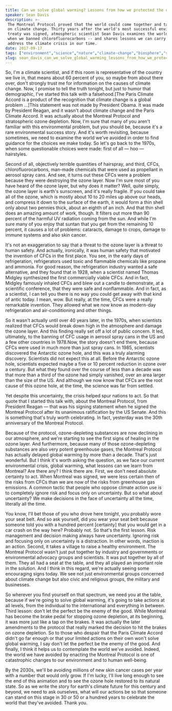 ```yaml
---
title: Can we solve global warming? Lessons from how we protected the ozone layer
speaker: Sean Davis
description: >-
 The Montreal Protocol proved that the world could come together and take action
 on climate change. Thirty years after the world's most successful environmental
 treaty was signed, atmospheric scientist Sean Davis examines the world we avoided
 when we banned chlorofluorocarbons -- and shares lessons we can carry forward to
 address the climate crisis in our time.
date: 2017-09-17
tags: ["environment","science","nature","climate-change","biosphere","social-change","sustainability","society","policy","government","pollution","tedx"]
slug: sean_davis_can_we_solve_global_warming_lessons_from_how_we_protected_the_ozone_layer
---
```


So, I'm a climate scientist, and if this room is representative of the country we live in,
that means about 60 percent of you, so maybe from about there over, don't strongly trust
me for information on the causes of climate change. Now, I promise to tell the truth
tonight, but just to humor that demographic, I've started this talk with a falsehood.[The
Paris Climate Accord is a product of the recognition that climate change is a global
problem ...]This statement was not made by President Obama. It was made by President
Reagan, and it wasn't about climate change and the Paris Climate Accord. It was actually
about the Montreal Protocol and stratospheric ozone depletion. Now, I'm sure that many of
you aren't familiar with this environmental problem, but you should be, because it's a
rare environmental success story. And it's worth revisiting, because sometimes, we need to
examine the world we've avoided in order to find guidance for the choices we make today. So
let's go back to the 1970s, when some questionable choices were made: first of all — hoo —
hairstyles.

Second of all, objectively terrible quantities of hairspray, and third, CFCs,
chlorofluorocarbons, man-made chemicals that were used as propellant in aerosol spray
cans. And see, it turns out these CFCs were a problem because they were destroying the
ozone layer. Now I'm sure most of you have heard of the ozone layer, but why does it
matter? Well, quite simply, the ozone layer is earth's sunscreen, and it's really fragile.
If you could take all of the ozone, which is mostly about 10 to 20 miles up above our
heads, and compress it down to the surface of the earth, it would form a thin shell only
about two pennies thick, about an eighth of an inch. And that thin shell does an amazing
amount of work, though. It filters out more than 90 percent of the harmful UV radiation
coming from the sun. And while I'm sure many of you enjoy that suntan that you get from
the remaining 10 percent, it causes a lot of problems: cataracts, damage to crops, damage
to immune systems and also skin cancer.

It's not an exaggeration to say that a threat to the ozone layer is a threat to human
safety. And actually, ironically, it was human safety that motivated the invention of CFCs
in the first place. You see, in the early days of refrigeration, refrigerators used toxic
and flammable chemicals like propane and ammonia. For good reason, the refrigeration
industry wanted a safe alternative, and they found that in 1928, when a scientist named
Thomas Midgley synthesized the first commercially viable CFCs. And in fact, Midgley
famously inhaled CFCs and blew out a candle to demonstrate, at a scientific conference,
that they were safe and nonflammable. And in fact, as a scientist, I can tell you there is
no way you could get away with that kind of antic today. I mean, wow. But really, at the
time, CFCs were a really remarkable invention. They allowed what we now know as modern-day
refrigeration and air-conditioning and other things.

So it wasn't actually until over 40 years later, in the 1970s, when scientists realized
that CFCs would break down high in the atmosphere and damage the ozone layer. And this
finding really set off a lot of public concern. It led, ultimately, to the banning of CFC
usage in aerosol spray cans in the US and a few other countries in 1978.Now, the story
doesn't end there, because CFCs were used in much more than just spray cans. In 1985,
scientists discovered the Antarctic ozone hole, and this was a truly alarming discovery.
Scientists did not expect this at all. Before the Antarctic ozone hole, scientists
expected maybe a five or 10 percent reduction in ozone over a century. But what they found
over the course of less than a decade was that more than a third of the ozone had simply
vanished, over an area larger than the size of the US. And although we now know that CFCs
are the root cause of this ozone hole, at the time, the science was far from
settled.

Yet despite this uncertainty, the crisis helped spur nations to act. So that quote that I
started this talk with, about the Montreal Protocol, from President Reagan — that was his
signing statement when he signed the Montreal Protocol after its unanimous ratification by
the US Senate. And this is something that's truly worth celebrating. In fact, yesterday
was the 30th anniversary of the Montreal Protocol.

Because of the protocol, ozone-depleting substances are now declining in our atmosphere,
and we're starting to see the first signs of healing in the ozone layer. And furthermore,
because many of those ozone-depleting substances are also very potent greenhouse gases,
the Montreal Protocol has actually delayed global warming by more than a decade. That's
just wonderful. But I think it's worth asking the question, as we face our current
environmental crisis, global warming, what lessons can we learn from Montreal? Are there
any? I think there are. First, we don't need absolute certainty to act. When Montreal was
signed, we were less certain then of the risks from CFCs than we are now of the risks from
greenhouse gas emissions. A common tactic that people who oppose climate action use is to
completely ignore risk and focus only on uncertainty. But so what about uncertainty? We
make decisions in the face of uncertainty all the time, literally all the
time.

You know, I'll bet those of you who drove here tonight, you probably wore your seat belt.
And so ask yourself, did you wear your seat belt because someone told you with a hundred
percent [certainty] that you would get in a car crash on the way here? Probably not. So
that's the first lesson. Risk management and decision making always have uncertainty.
Ignoring risk and focusing only on uncertainty is a distraction. In other words, inaction
is an action. Second, it takes a village to raise a healthy environment. The Montreal
Protocol wasn't just put together by industry and governments or environmental advocacy
groups and scientists. It was put together by all of them. They all had a seat at the
table, and they all played an important role in the solution. And I think in this regard,
we're actually seeing some encouraging signs today. We see not just environmental groups
concerned about climate change but also civic and religious groups, the military and
businesses.

So wherever you find yourself on that spectrum, we need you at the table, because if we're
going to solve global warming, it's going to take actions at all levels, from the
individual to the international and everything in between. Third lesson: don't let the
perfect be the enemy of the good. While Montreal has become the brake pedal for stopping
ozone depletion, at its beginning, it was more just like a tap on the brakes. It was
actually the later amendments to the protocol that really marked the decision to hit the
brakes on ozone depletion. So to those who despair that the Paris Climate Accord didn't go
far enough or that your limited actions on their own won't solve global warming, I say
don't let the perfect be the enemy of the good. And finally, I think it helps us to
contemplate the world we've avoided. Indeed, the world we have avoided by enacting the
Montreal Protocol is one of catastrophic changes to our environment and to human
well-being.

By the 2030s, we'll be avoiding millions of new skin cancer cases per year with a number
that would only grow. If I'm lucky, I'll live long enough to see the end of this animation
and to see the ozone hole restored to its natural state. So as we write the story for
earth's climate future for this century and beyond, we need to ask ourselves, what will
our actions be so that someone can stand on this stage in 30 or 50 or a hundred years to
celebrate the world that they've avoided. Thank you.

<!--
ad_duration=3.33
comment_count=17
event="TEDxBoulder"
external_start_time=0
has_talk_citation=1
intro_duration=11.82
is_subtitle_required="False"
is_talk_featured="True"
language="en"
language_swap="False"
native_language="en"
number_of_related_talks=6
number_of_speakers=1
number_of_subtitled_videos=19
number_of_tags=12
number_of_talk_download_languages=20
number_of_talk_more_resources=0
number_of_talk_recommendations=0
number_of_talks_take_actions=0
post_ad_duration=0.83
published_timestamp="2019-01-29 15:50:53"
recording_date="2017-09-17"
speaker_description="Research scientist"
speaker_is_published=1
speaker_name="Sean Davis"
talk_more_resources=[]
talk_name="Can we solve global warming? Lessons from how we protected the ozone layer"
talks_tags=["environment","science","nature","climate-change","biosphere","social-change","sustainability","society","policy","government","pollution","tedx"]
talks_take_action=[]
url_audio="https://download.ted.com/talks/SeanDavis_2017X.mp3?apikey=acme-roadrunner"
url_photo_speaker="https://pe.tedcdn.com/images/ted/1961f0e05de514a7875a3a9268a274b5d8fa27ee_254x191.jpg"
url_photo_talk="https://s3.amazonaws.com/talkstar-photos/uploads/9568ba13-3742-4d3e-8fe9-7d77bbe74a8b/SeanDavis_2017X-embed.jpg"
url_webpage="https://www.ted.com/talks/sean_davis_can_we_solve_global_warming_lessons_from_how_we_protected_the_ozone_layer"
video_type_name="TEDx Talk"
-->